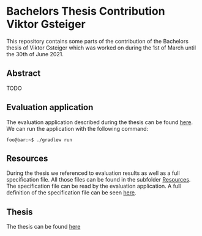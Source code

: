 # Bachelors Thesis Contribution Viktor Gsteiger

This repository contains some parts of the contribution of the Bachelors thesis of Viktor Gsteiger which was worked on during the 1st of March until the 30th of June 2021.

## Abstract

TODO

## Evaluation application

The evaluation application described during the thesis can be found [here](tempAlgEval/). We can run the application with the following command:

```console
foo@bar:~$ ./gradlew run
```

## Resources

During the thesis we referenced to evaluation results as well as a full specification file. All those files can be found in the subfolder [Resources](Resources/). The specification file can be read by the evaluation application. A full definition of the specification file can be seen [here](Resources/specification_definition.json).

## Thesis

The thesis can be found [here](Thesis.pdf)

